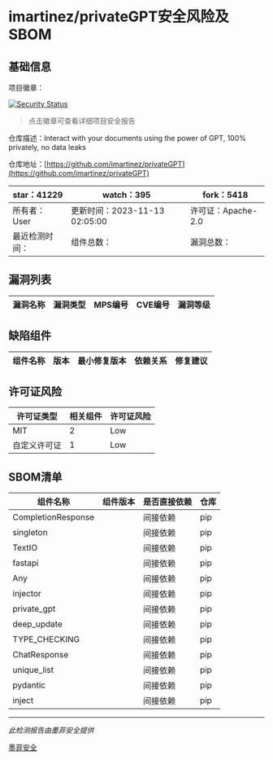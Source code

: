 # imartinez/privateGPT安全风险及SBOM

## 基础信息

项目徽章：

[![Security Status](https://www.murphysec.com/platform3/v31/badge/1723771191451672576.svg)](https://www.murphysec.com/console/report/1691513914738495488/1723771191451672576)

> 点击徽章可查看详细项目安全报告

仓库描述：Interact with your documents using the power of GPT, 100% privately, no data leaks

仓库地址：[https://github.com/imartinez/privateGPT](https://github.com/imartinez/privateGPT)

| star：41229 | watch：395 | fork：5418 |
| ----------- | -------------- | ------------ |
| 所有者：User | 更新时间：2023-11-13 02:05:00 | 许可证：Apache-2.0 |
| 最近检测时间： | 组件总数： | 漏洞总数： |




## 漏洞列表

| 漏洞名称 | 漏洞类型 | MPS编号 | CVE编号 | 漏洞等级 |
| ------- | ------ | ------- | ------ | ----- |





## 缺陷组件

| 组件名称 | 版本 | 最小修复版本 | 依赖关系 | 修复建议 |
| -------- | ---- | ------------ | -------- | -------- |





## 许可证风险

| 许可证类型 | 相关组件 | 许可证风险 |
| ---------- | -------- | ---------- |
|MIT|2|Low|
|自定义许可证|1|Low|




## SBOM清单

| 组件名称 | 组件版本 | 是否直接依赖 | 仓库 |
| -------- | -------- | ------------ | ---- |
|CompletionResponse||间接依赖|pip|
|singleton||间接依赖|pip|
|TextIO||间接依赖|pip|
|fastapi||间接依赖|pip|
|Any||间接依赖|pip|
|injector||间接依赖|pip|
|private_gpt||间接依赖|pip|
|deep_update||间接依赖|pip|
|TYPE_CHECKING||间接依赖|pip|
|ChatResponse||间接依赖|pip|
|unique_list||间接依赖|pip|
|pydantic||间接依赖|pip|
|inject||间接依赖|pip|


------

*此检测报告由墨菲安全提供*

[墨菲安全](www.murphysec.com)